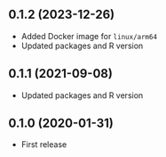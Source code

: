 ## 0.1.2 (2023-12-26)

- Added Docker image for `linux/arm64`
- Updated packages and R version

## 0.1.1 (2021-09-08)

- Updated packages and R version

## 0.1.0 (2020-01-31)

- First release
